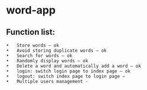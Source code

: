 # word-app

## Function list:

	•	Store words – ok
	•	Avoid storing duplicate words – ok
	•	Search for words – ok
	•	Randomly display words – ok
	•	Delete a word and automatically add a word – ok
	•	login: switch login page to index page – ok
	•	logout: switch index page to login page – 
	•	Multiple users management - 
 